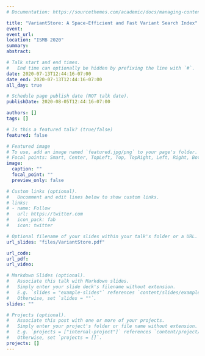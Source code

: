 ```yaml
---
# Documentation: https://sourcethemes.com/academic/docs/managing-content/

title: "VariantStore: A Space-Efficient and Fast Variant Search Index"
event:
event_url:
location: "ISMB 2020"
summary:
abstract:

# Talk start and end times.
#   End time can optionally be hidden by prefixing the line with `#`.
date: 2020-07-13T12:44:16-07:00
date_end: 2020-07-13T12:44:16-07:00
all_day: true

# Schedule page publish date (NOT talk date).
publishDate: 2020-08-05T12:44:16-07:00

authors: []
tags: []

# Is this a featured talk? (true/false)
featured: false

# Featured image
# To use, add an image named `featured.jpg/png` to your page's folder. 
# Focal points: Smart, Center, TopLeft, Top, TopRight, Left, Right, BottomLeft, Bottom, BottomRight.
image:
  caption: ""
  focal_point: ""
  preview_only: false

# Custom links (optional).
#   Uncomment and edit lines below to show custom links.
# links:
# - name: Follow
#   url: https://twitter.com
#   icon_pack: fab
#   icon: twitter

# Optional filename of your slides within your talk's folder or a URL.
url_slides: "files/VariantStore.pdf"

url_code:
url_pdf: 
url_video:

# Markdown Slides (optional).
#   Associate this talk with Markdown slides.
#   Simply enter your slide deck's filename without extension.
#   E.g. `slides = "example-slides"` references `content/slides/example-slides.md`.
#   Otherwise, set `slides = ""`.
slides: ""

# Projects (optional).
#   Associate this post with one or more of your projects.
#   Simply enter your project's folder or file name without extension.
#   E.g. `projects = ["internal-project"]` references `content/project/deep-learning/index.md`.
#   Otherwise, set `projects = []`.
projects: []
---
```

